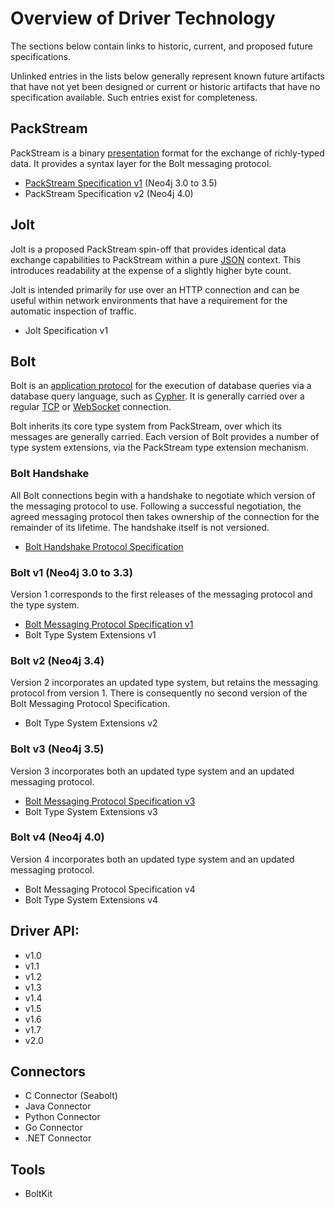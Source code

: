 # Overview of Driver Technology

The sections below contain links to historic, current, and proposed future specifications. 

Unlinked entries in the lists below generally represent known future artifacts that have not yet been designed or current or historic artifacts that have no specification available.
Such entries exist for completeness.


## PackStream

PackStream is a binary [presentation](https://en.wikipedia.org/wiki/Presentation_layer) format for the exchange of richly-typed data.
It provides a syntax layer for the Bolt messaging protocol.

- [PackStream Specification v1](specs/packstream-specification-v1.md) (Neo4j 3.0 to 3.5)
- PackStream Specification v2 (Neo4j 4.0)


## Jolt

Jolt is a proposed PackStream spin-off that provides identical data exchange capabilities to PackStream within a pure [JSON](http://json.org/) context.
This introduces readability at the expense of a slightly higher byte count.

Jolt is intended primarily for use over an HTTP connection and can be useful within network environments that have a requirement for the automatic inspection of traffic.  
 
- Jolt Specification v1


## Bolt

Bolt is an [application protocol](https://en.wikipedia.org/wiki/Application_layer) for the execution of database queries via a database query language, such as [Cypher](https://www.opencypher.org/).
It is generally carried over a regular [TCP](https://tools.ietf.org/html/rfc793) or [WebSocket](https://developer.mozilla.org/en-US/docs/Web/API/WebSockets_API) connection.

Bolt inherits its core type system from PackStream, over which its messages are generally carried.
Each version of Bolt provides a number of type system extensions, via the PackStream type extension mechanism.  

### Bolt Handshake

All Bolt connections begin with a handshake to negotiate which version of the messaging protocol to use.
Following a successful negotiation, the agreed messaging protocol then takes ownership of the connection for the remainder of its lifetime.
The handshake itself is not versioned. 

- [Bolt Handshake Protocol Specification](specs/bolt-handshake-protocol-specification.md)

### Bolt v1 (Neo4j 3.0 to 3.3)

Version 1 corresponds to the first releases of the messaging protocol and the type system.

- [Bolt Messaging Protocol Specification v1](specs/bolt-messaging-protocol-specification-v1.md)
- Bolt Type System Extensions v1

### Bolt v2 (Neo4j 3.4)

Version 2 incorporates an updated type system, but retains the messaging protocol from version 1.
There is consequently no second version of the Bolt Messaging Protocol Specification.

- Bolt Type System Extensions v2

### Bolt v3 (Neo4j 3.5)

Version 3 incorporates both an updated type system and an updated messaging protocol.

- [Bolt Messaging Protocol Specification v3](specs/bolt-messaging-protocol-specification-v3.md)
- Bolt Type System Extensions v3

### Bolt v4 (Neo4j 4.0)

Version 4 incorporates both an updated type system and an updated messaging protocol.

- Bolt Messaging Protocol Specification v4
- Bolt Type System Extensions v4


## Driver API:
- v1.0
- v1.1
- v1.2
- v1.3
- v1.4
- v1.5
- v1.6
- v1.7
- v2.0


## Connectors
- C Connector (Seabolt)
- Java Connector
- Python Connector
- Go Connector
- .NET Connector


## Tools
- BoltKit
